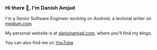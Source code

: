 ### Hi there 👋, I'm Danish Amjad

I'm a Senior Software Engineer working on Android, a technial writer on [medium.com](https://medium.com/@DaniAmjad)

My personal website is at [danishamjad.com](https://www.danishamjad.com), where you'll find my blogs.

You can also find me on [YouTube](https://www.youtube.com/channel/UC06GphxCS1gzZhdT9dn6kQA?view_as=subscriber)


<!--
**DanishAmjad12/DanishAmjad12** is a ✨ _special_ ✨ repository because its `README.md` (this file) appears on your GitHub profile.

Here are some ideas to get you started:

- 🔭 I’m currently working on ...
- 🌱 I’m currently learning ...
- 👯 I’m looking to collaborate on ...
- 🤔 I’m looking for help with ...
- 💬 Ask me about ...
- 📫 How to reach me: ...
- 😄 Pronouns: ...
- ⚡ Fun fact: ...
-->
